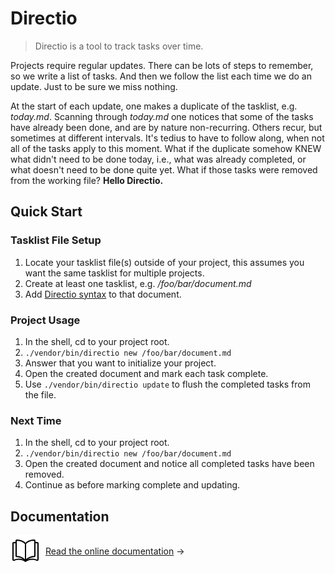 # Directio

> Directio is a tool to track tasks over time.

Projects require regular updates. There can be lots of steps to remember, so we write a list of tasks. And then we follow the list each time we do an update. Just to be sure we miss nothing.

At the start of each update, one makes a duplicate of the tasklist, e.g. _today.md_. Scanning through _today.md_ one notices that some of the tasks have already been done, and are by nature non-recurring. Others recur, but sometimes at different intervals. It's tedius to have to follow along, when not all of the tasks apply to this moment. What if the duplicate somehow KNEW what didn't need to be done today, i.e., what was already completed, or what doesn't need to be done quite yet. What if those tasks were removed from the working file? **Hello Directio.**

## Quick Start

### Tasklist File Setup

1. Locate your tasklist file(s) outside of your project, this assumes you want the same tasklist for multiple projects.
2. Create at least one tasklist, e.g. _/foo/bar/document.md_
3. Add [Directio syntax](@syntax) to that document.

### Project Usage

1. In the shell, cd to your project root.
2. `./vendor/bin/directio new /foo/bar/document.md`
3. Answer that you want to initialize your project.
4. Open the created document and mark each task complete.
5. Use `./vendor/bin/directio update` to flush the completed tasks from the file.

### Next Time

1. In the shell, cd to your project root.
2. `./vendor/bin/directio new /foo/bar/document.md`
3. Open the created document and notice all completed tasks have been removed.
4. Continue as before marking complete and updating.

## Documentation

<div style="display:flex;align-items:end">
<svg width="48" height="48" viewBox="0 0 24 24" fill="none" xmlns="http://www.w3.org/2000/svg"><path fill="#fff" d="M0 0h24v24H0z"/><path d="M12 6.91c-1.1-1.401-2.796-2.801-6.999-2.904A.491.491 0 0 0 4.5 4.5v12.097c0 .276.225.493.501.502 4.203.137 5.899 2 6.999 3.401m0-13.59c1.1-1.401 2.796-2.801 6.999-2.904a.487.487 0 0 1 .501.489v12.101a.51.51 0 0 1-.501.503c-4.203.137-5.899 2-6.999 3.401m0-13.59V20.5" stroke="#000" stroke-linejoin="round"/><path d="M19.235 6H21.5a.5.5 0 0 1 .5.5v13.039c0 .405-.477.673-.846.51-.796-.354-2.122-.786-3.86-.786C14.353 19.263 12 21 12 21s-2.353-1.737-5.294-1.737c-1.738 0-3.064.432-3.86.785-.37.164-.846-.104-.846-.509V6.5a.5.5 0 0 1 .5-.5h2.265" stroke="#000" stroke-linejoin="round"/></svg>&nbsp;&nbsp;

[Read the online documentation](https://aklump.github.io/directio/pages/general/readme.html) &rarr;

</div>
